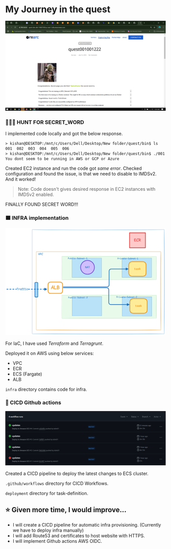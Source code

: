 # My Journey in the quest

![Index Page](./docs/images/Screenshot%202025-02-19%20005330.png)


### 🕵🏻‍♂️ HUNT FOR SECRET_WORD 

I implemented code locally and got the below response.

```console
> kishan@DESKTOP:/mnt/c/Users/Dell/Desktop/New folder/quest/bin$ ls
001  002  003  004  005  006
> kishan@DESKTOP:/mnt/c/Users/Dell/Desktop/New folder/quest/bin$ ./001
You dont seem to be running in AWS or GCP or Azure
```

Created EC2 instance and run the code got *same error*. Checked configuration and found the issue, is that we need to disable to IMDSv2. And it worked!

> Note: Code doesn't gives desired response in EC2 instances with IMDSv2 enabled.

FINALLY FOUND SECRET WORD!!!

### 🟧 INFRA implementation 

![Architecture](./docs/images/Untitled-2024-09-18-2254.png)

For IaC, I have used _Terraform_ and _Terragrunt_.

Deployed it on AWS using below services:
- VPC
- ECR
- ECS (Fargate)
- ALB

`infra` directory contains code for infra.

### 🚧 CICD Github actions

![actions](./docs/images/Screenshot%202025-02-19%20015906.png)

Created a CICD pipeline to deploy the latest changes to ECS cluster.

`.github/workflows` directory for CICD Workflows.

`deployment` directory for task-definition.


## ⭐ Given more time, I would improve...

- I will create a CICD pipeline for automatic infra provisioning. (Currently we have to deploy infra manually)
- I will add Route53 and certificates to host website with HTTPS.
- I will implement Github actions AWS OIDC.
